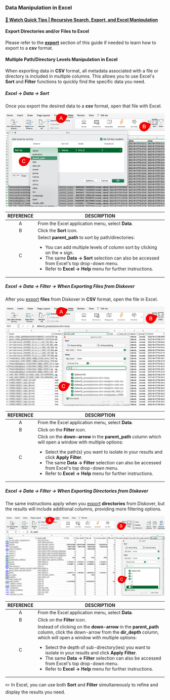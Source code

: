 <p id="excel"></p>

### Data Manipulation in Excel

#### [🍿 Watch Quick Tips | Recursive Search, Export, and Excel Manipulation](https://vimeo.com/762454710)

#### Export Directories and/or Files to Excel

Please refer to the **[export](#export)** section of this guide if needed to learn how to export to a **csv** format.


#### Multiple Path/Directory Levels Manipulation in Excel

When exporting data in **CSV** format, all metadata associated with a file or directory is included in multiple columns. This allows you to use Excel's **Sort** and **Filter** functions to quickly find the specific data you need.  


##### Excel → Data → Sort

Once you export the desired data to a **csv** format, open that file with Excel.

![Image: Sort in Excel](images/image_file_search_results_export_excel_sort.png)

| REFERENCE | DESCRIPTION |
| :---: | --- |
| A | From the Excel application menu, select **Data**. |
| B | Click the **Sort** icon. |
| C | Select **parent_path** to sort by path/directories:<ul><li>You can add multiple levels of column sort by clicking on the **+** sign.</li><li>The same **Data → Sort** selection can also be accessed from Excel's top drop-down menu.</li><li>Refer to **Excel → Help** menu for further instructions.</li></ul> |

##### Excel → Data → Filter → When Exporting _Files_ from Diskover

After you [export](#export) **files** from Diskover in **CSV** format, open the file in Excel.  

![Image: Filter in Excel](images/image_file_search_results_export_excel_filter.png)

| REFERENCE | DESCRIPTION |
| :---: | --- |
| A | From the Excel application menu, select **Data**. |
| B | Click on the **Filter** icon. |
| C | Click on the **down-arrow** in the **parent_path** column which will open a window with multiple options:<ul><li>Select the path(s) you want to isolate in your results and click **Apply Filter**.</li><li>The same **Data → Filter** selection can also be accessed from Excel's top drop-down menu.</li><li>Refer to **Excel → Help** menu for further instructions.</li></ul> |

##### Excel → Data → Filter → When Exporting _Directories_ from Diskover

The same instructions apply when you [export](#export) **directories** from Diskover, but the results will include additional columns, providing more filtering options.  

![Image: Filter in Excel](images/image_file_search_results_export_excel_filter_dir_depth.png)

| REFERENCE | DESCRIPTION |
| :---: | --- |
| A | From the Excel application menu, select **Data**. |
| B | Click on the **Filter** icon. |
| C | Instead of clicking on the **down-arrow** in the **parent_path** column, click the down-arrow from the **dir_depth** column, which will open a window with multiple options:<ul><li>Select the depth of sub-directory(ies) you want to isolate in your results and click **Apply Filter**.</li><li>The same **Data → Filter** selection can also be accessed from Excel's top drop-down menu.</li><li>Refer to **Excel → Help** menu for further instructions.</li></ul> |

✏️ In Excel, you can use both **Sort** and **Filter** simultaneously to refine and display the results you need.  

